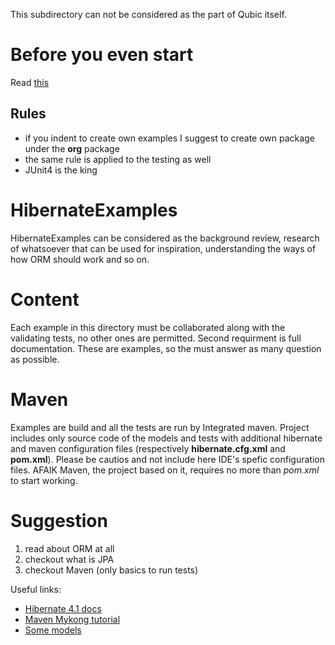 This subdirectory can not be considered as the part of Qubic itself.

# Before you even start
Read [this](http://kornicameister.blogspot.com/2013/02/qubic-how-to-set-up-intellij-windows.html)
## Rules
* if you indent to create own examples I suggest to create own package under the **org** package
* the same rule is applied to the testing as well
* JUnit4 is the king

# HibernateExamples

HibernateExamples can be considered as the background review, research
of whatsoever that can be used for inspiration, understanding the
ways of how ORM should work and so on.

# Content

Each example in this directory must be collaborated along with the
validating tests, no other ones are permitted. Second requirment is
full documentation. These are examples, so the must answer as many
question as possible. 

# Maven
Examples are build and all the tests are run by Integrated maven.
Project includes only source code of the models and tests with
additional hibernate and maven configuration files (respectively
**hibernate.cfg.xml** and **pom.xml**). Please be cautios and not
include here IDE's spefic configuration files. AFAIK Maven, the project
based on it, requires no more than *pom.xml* to start working.

# Suggestion
1. read about ORM at all
2. checkout what is JPA
3. checkout Maven (only basics to run tests)

Useful links:
* [Hibernate 4.1 docs](http://docs.jboss.org/hibernate/orm/4.1/quickstart/en-US/html/)
* [Maven Mykong tutorial](http://www.mkyong.com/tutorials/maven-tutorials/)
* [Some models](https://www.dropbox.com/sh/vhshvs2j30xdeh8/z-tI54qOYt)
